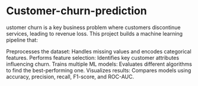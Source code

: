 # Customer-churn-prediction

ustomer churn is a key business problem where customers discontinue services, leading to revenue loss. This project builds a machine learning pipeline that:

Preprocesses the dataset: Handles missing values and encodes categorical features.
Performs feature selection: Identifies key customer attributes influencing churn.
Trains multiple ML models: Evaluates different algorithms to find the best-performing one.
Visualizes results: Compares models using accuracy, precision, recall, F1-score, and ROC-AUC.
